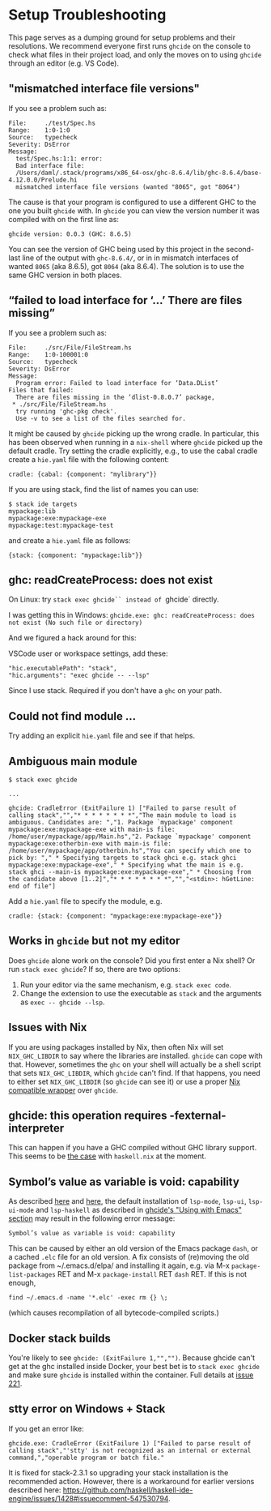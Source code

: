 # Setup Troubleshooting

This page serves as a dumping ground for setup problems and their resolutions. We recommend everyone first runs `ghcide` on the console to check what files in their project load, and only the moves on to using `ghcide` through an editor (e.g. VS Code).

## "mismatched interface file versions"

If you see a problem such as:

```console
File:     ./test/Spec.hs
Range:    1:0-1:0
Source:   typecheck
Severity: DsError
Message:
  test/Spec.hs:1:1: error:
  Bad interface file:
  /Users/daml/.stack/programs/x86_64-osx/ghc-8.6.4/lib/ghc-8.6.4/base-4.12.0.0/Prelude.hi
  mismatched interface file versions (wanted "8065", got "8064")
```

The cause is that your program is configured to use a different GHC to the one you built `ghcide` with. In `ghcide` you can view the version number it was compiled with on the first line as:

```console
ghcide version: 0.0.3 (GHC: 8.6.5)
```

You can see the version of GHC being used by this project in the second-last line of the output with `ghc-8.6.4/`, or in in mismatch interfaces of wanted `8065` (aka 8.6.5), got `8064` (aka 8.6.4). The solution is to use the same GHC version in both places.

## “failed to load interface for ‘…’ There are files missing”

If you see a problem such as:

```console
File:     ./src/File/FileStream.hs
Range:    1:0-100001:0
Source:   typecheck
Severity: DsError
Message: 
  Program error: Failed to load interface for ‘Data.DList’
Files that failed:
  There are files missing in the ‘dlist-0.8.0.7’ package,
 * ./src/File/FileStream.hs
  try running 'ghc-pkg check'.
  Use -v to see a list of the files searched for.
```

It might be caused by `ghcide` picking up the wrong cradle. In
particular, this has been observed when running in a `nix-shell` where
`ghcide` picked up the default cradle. Try setting the cradle
explicitly, e.g., to use the cabal cradle create a `hie.yaml` file
with the following content:

```
cradle: {cabal: {component: "mylibrary"}}
```

If you are using stack, find the list of names you can use:

    $ stack ide targets
    mypackage:lib
    mypackage:exe:mypackage-exe
    mypackage:test:mypackage-test

and create a `hie.yaml` file as follows:

    {stack: {component: "mypackage:lib"}}

## ghc: readCreateProcess: does not exist

On Linux: try `stack exec ghcide`` instead of `ghcide` directly.

I was getting this in Windows: `ghcide.exe: ghc: readCreateProcess: does not exist (No such file or directory)`

And we figured a hack around for this:

VSCode user or workspace settings, add these:

    "hic.executablePath": "stack",
    "hic.arguments": "exec ghcide -- --lsp"
    
Since I use stack. Required if you don't have a `ghc` on your path.

## Could not find module ...

Try adding an explicit `hie.yaml` file and see if that helps.

## Ambiguous main module

```console
$ stack exec ghcide

...

ghcide: CradleError (ExitFailure 1) ["Failed to parse result of calling stack","","* * * * * * * *","The main module to load is ambiguous. Candidates are: ","1. Package `mypackage' component mypackage:exe:mypackage-exe with main-is file: /home/user/mypackage/app/Main.hs","2. Package `mypackage' component mypackage:exe:otherbin-exe with main-is file: /home/user/mypackage/app/otherbin.hs","You can specify which one to pick by: "," * Specifying targets to stack ghci e.g. stack ghci mypackage:exe:mypackage-exe"," * Specifying what the main is e.g. stack ghci --main-is mypackage:exe:mypackage-exe"," * Choosing from the candidate above [1..2]","* * * * * * * *","","<stdin>: hGetLine: end of file"]
```

Add a `hie.yaml` file to specify the module, e.g.

    cradle: {stack: {component: "mypackage:exe:mypackage-exe"}}

## Works in `ghcide` but not my editor

Does `ghcide` alone work on the console? Did you first enter a Nix shell? Or run `stack exec ghcide`? If so, there are two options:

1. Run your editor via the same mechanism, e.g. `stack exec code`.
2. Change the extension to use the executable as `stack` and the arguments as `exec -- ghcide --lsp`.

## Issues with Nix

If you are using packages installed by Nix, then often Nix will set `NIX_GHC_LIBDIR` to say where the libraries are installed. `ghcide` can cope with that. However, sometimes the `ghc` on your shell will actually be a shell script that sets `NIX_GHC_LIBDIR`, which `ghcide` can't find. If that happens, you need to either set `NIX_GHC_LIBDIR` (so `ghcide` can see it) or use a proper [Nix compatible wrapper](https://github.com/hercules-ci/ghcide-nix) over `ghcide`.

## ghcide: this operation requires -fexternal-interpreter

This can happen if you have a GHC compiled without GHC library support.  This seems to be [the case](https://github.com/input-output-hk/haskell.nix/issues/313) with `haskell.nix` at the moment.

## Symbol’s value as variable is void: capability

As described [here](https://github.com/emacs-lsp/lsp-mode/issues/770#issuecomment-483540119) and [here](https://github.com/emacs-lsp/lsp-mode/issues/517#issuecomment-445448700), the default installation of `lsp-mode`, `lsp-ui`, `lsp-ui-mode` and `lsp-haskell` as described in [ghcide's "Using with Emacs" section](https://github.com/digital-asset/ghcide/#using-with-emacs) may result in the following error message:
 
```
Symbol’s value as variable is void: capability
```
 
This can be caused by either an old version of the Emacs package `dash`, or a cached `.elc` file for an old version. A fix consists of (re)moving the old package from ~/.emacs.d/elpa/ and installing it again, e.g. via M-x `package-list-packages` RET and M-x `package-install` RET `dash` RET. If this is not enough,
 
```
find ~/.emacs.d -name '*.elc' -exec rm {} \;
```

(which causes recompilation of all bytecode-compiled scripts.)


## Docker stack builds

You're likely to see `ghcide: (ExitFailure 1,"","")`. Because ghcide can't get at the ghc installed inside Docker, your best bet is to `stack exec ghcide` and make sure `ghcide` is installed within the container. Full details at [issue 221](https://github.com/digital-asset/ghcide/issues/221).

## stty error on Windows + Stack

If you get an error like:

```
ghcide.exe: CradleError (ExitFailure 1) ["Failed to parse result of calling stack","'stty' is not recognized as an internal or external command,","operable program or batch file."
```

It is fixed for stack-2.3.1 so upgrading your stack installation is the recommended action. However, there is a workaround for earlier versions described here: https://github.com/haskell/haskell-ide-engine/issues/1428#issuecomment-547530794.
